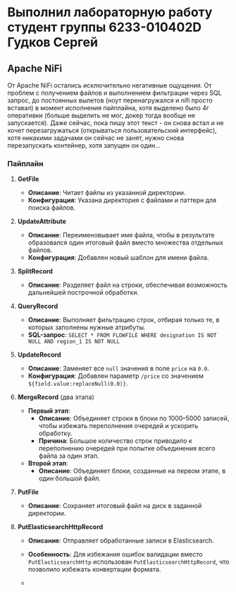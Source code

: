 # Выполнил лабораторную работу студент группы 6233-010402D Гудков Сергей

## Apache NiFi

От Apache NiFi остались исключительно негативные ощущения. От проблем с получением файлов и выполнением фильтрации через SQL запрос, до постоянных вылетов (ноут перенагружался и nifi просто вставал) в момент исполнения пайплайна, хотя выделено было 4г оперативки (больше выделить не мог, докер тогда вообще не запускается). Даже сейчас, пока пишу этот текст - он снова встал и не хочет перезагружаться (открываться пользовательский интерфейс), хотя никакими задачами он сейчас не занят, нужно снова перезапускать контейнер, хотя запущен он один... 

### Пайплайн

1. **GetFile**
   - **Описание**: Читает файлы из указанной директории.
   - **Конфигурация**: Указана директория с файлами и паттерн для поиска файлов.

2. **UpdateAttribute**
   - **Описание**: Переименовывает имя файла, чтобы в результате образовался один итоговый файл вместо множества отдельных файлов.
   - **Конфигурация**: Добавлен новый шаблон для имени файла.

3. **SplitRecord**
   - **Описание**: Разделяет файл на строки, обеспечивая возможность дальнейшей построчной обработки.

4. **QueryRecord**
   - **Описание**: Выполняет фильтрацию строк, отбирая только те, в которых заполнены нужные атрибуты.
   - **SQL-запрос**: `SELECT * FROM FLOWFILE WHERE designation IS NOT NULL AND region_1 IS NOT NULL`

5. **UpdateRecord**
   - **Описание**: Заменяет все `null` значения в поле `price` на `0.0`.
   - **Конфигурация**: Добавлен параметр `/price` со значением `${field.value:replaceNull(0.0)}`.

6. **MergeRecord** (два этапа)
   - **Первый этап**: 
     - **Описание**: Объединяет строки в блоки по 1000–5000 записей, чтобы избежать переполнения очередей и ускорить обработку.
     - **Причина**: Большое количество строк приводило к переполнению очередей при попытке объединения всего файла за один этап.
   - **Второй этап**: 
     - **Описание**: Объединяет блоки, созданные на первом этапе, в один большой файл.

7. **PutFile**
   - **Описание**: Сохраняет итоговый файл на диск в заданной директории.

8. **PutElasticsearchHttpRecord**
   - **Описание**: Отправляет обработанные записи в Elasticsearch.
   - **Особенность**: Для избежания ошибок валидации вместо `PutElasticsearchHttp` использован `PutElasticsearchHttpRecord`, что позволило избежать конвертации формата.
  
   - 



